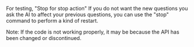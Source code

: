 For testing, "Stop for stop action"
If you do not want the new questions you ask the AI ​​to affect your previous questions, you can use the "stop" command to perform a kind of restart.

Note: If the code is not working properly, it may be because the API has been changed or discontinued.
